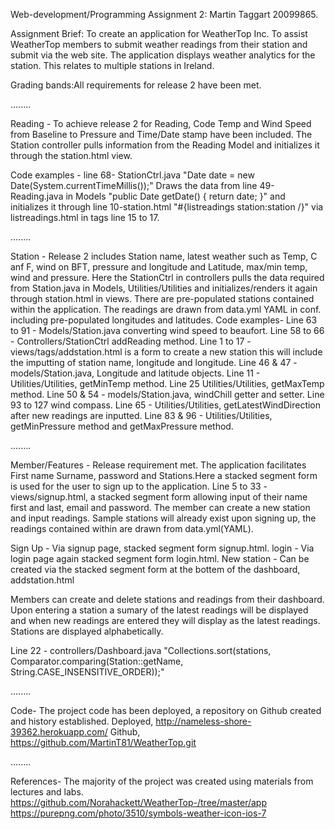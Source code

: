 Web-development/Programming Assignment 2: Martin Taggart 20099865.

Assignment Brief:
To create an application for WeatherTop Inc. To assist WeatherTop members to submit weather readings from their station and submit via the web site. 
The application displays weather analytics for the station. This relates to multiple stations in Ireland.

Grading bands:All requirements for release 2 have been met.

........

Reading - 
To achieve release 2 for Reading, Code Temp and Wind Speed from Baseline to Pressure and Time/Date stamp have been included.
The Station controller pulls information from the Reading Model and initializes it through the station.html view. 

Code examples -
line 68- StationCtrl.java  "Date date = new Date(System.currentTimeMillis());" Draws the data from
line 49-Reading.java in Models "public Date getDate() { return date; }" and initializes it through
line 10-station.html "#{listreadings station:station /}" via listreadings.html in tags line 15 to 17. 

........

Station - 
Release 2 includes Station name, latest weather such as Temp, C anf F, wind on BFT, pressure and longitude and Latitude, max/min temp, wind and pressure. 
Here the StationCtrl in controllers pulls the data required from Station.java in Models, Utilities/Utilities and initializes/renders it again through station.html in views. 
There are pre-populated stations contained within the application. The readings are drawn from data.yml YAML in conf. including pre-populated longitudes and latitudes. 
Code examples-
Line 63 to 91 - Models/Station.java converting wind speed to beaufort. 
Line 58 to 66 - Controllers/StationCtrl addReading method. 
Line 1 to 17 - views/tags/addstation.html is a form to create a new station this will include the imputting of station name, longitude and longitude.
Line 46 & 47 - models/Station.java, Longitude and latitude objects.
Line 11 - Utilities/Utilities, getMinTemp method. 
Line 25  Utilities/Utilities, getMaxTemp method.
Line 50 & 54 - models/Station.java, windChill getter and setter. Line 93 to 127 wind compass.
Line 65 - Utilities/Utilities, getLatestWindDirection after new readings are inputted. 
Line 83 & 96 - Utilities/Utilities, getMinPressure method and getMaxPressure method.

........

Member/Features -
Release requirement met. The application facilitates First name Surname, password and Stations.Here a stacked segment form is used for the user to sign up to the application.
Line 5 to 33 - views/signup.html, a stacked segment form allowing input of their name first and last, email and password. The member can create a new station and input readings.
Sample stations will already exist upon signing up, the readings contained within are drawn from data.yml(YAML).

Sign Up - Via signup page, stacked segment form signup.html.
login - Via login page again stacked segment form login.html.
New station - Can be created via the stacked segment form at the bottem of the dashboard, addstation.html

Members can create and delete stations and readings from their dashboard. Upon entering a station a sumary of the latest readings will be displayed and when new
readings are entered they will display as the latest readings. Stations are displayed alphabetically. 

Line 22 - controllers/Dashboard.java "Collections.sort(stations, Comparator.comparing(Station::getName, String.CASE_INSENSITIVE_ORDER));"

........

Code- The project code has been deployed, a repository on Github created and history established.
Deployed, http://nameless-shore-39362.herokuapp.com/
Github, https://github.com/MartinT81/WeatherTop.git

........

References-
The majority of the project was created using materials from lectures and labs.
https://github.com/Norahackett/WeatherTop-/tree/master/app
https://purepng.com/photo/3510/symbols-weather-icon-ios-7